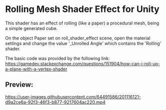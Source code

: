 # Rolling Mesh Shader Effect for Unity

This shader has an effect of rolling (like a paper) a procedural mesh, being a simple generated cube.

On the object Paper set on roll_shader_effect scene, open the material settings and change the value '_Unrolled Angle' which contains the 'Rolling' shader.

The basic code was provided by the following link:
https://gamedev.stackexchange.com/questions/151904/how-can-i-roll-up-a-plane-with-a-vertex-shader

## Preview:
https://user-images.githubusercontent.com/64491586/201116121-d9a2ce6a-92f3-46f3-b877-9217604ac220.mp4
